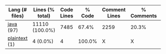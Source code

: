 |Lang (# files)|Lines (% total)|Code Lines|% Code|Comment Lines|% Comments|Blank Lines|% Blank|
| --- | --- | --- | --- | --- | --- | --- | --- |
|[java](https://github.com/FRCTeam5199/Robot-Code-2021/tree/master/statistics/java/lines_descending.md) (97)|11110 (100.0%)|7485|67.4%|2259|20.3%|1366|12.3%|
|[plaintext](https://github.com/FRCTeam5199/Robot-Code-2021/tree/master/statistics/plaintext/lines_descending.md) (1)|4 (0.0%)|4|100.0%|X|X|0|0.0%|